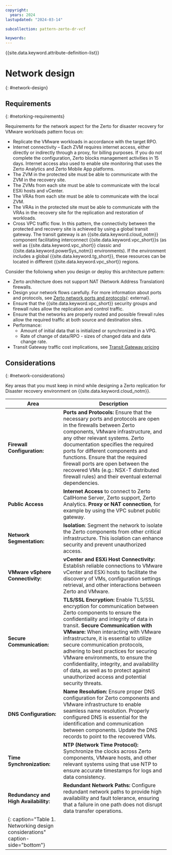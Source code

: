 ```yaml
---
copyright:
  years: 2024
lastupdated: "2024-03-14"

subcollection: pattern-zerto-dr-vcf

keywords:
---
```

{{site.data.keyword.attribute-definition-list}}

# Network design

{: #network-design}

## Requirements

{: #netorking-requirements}

Requirements for the network aspect for the Zerto for disaster recovery for VMware workloads pattern focus on:

- Replicate the VMware workloads in accordance with the target RPO.
- Internet connectivity – Each ZVM requires internet access, either directly or indirectly through a proxy, for billing purposes. If you do not complete the configuration, Zerto blocks management activities in 15 days. Internet access also used to enable site monitoring that uses the Zerto Analytics and Zerto Mobile App platforms.
- The ZVM in the protected site must be able to communicate with the ZVM in the recovery site.
- The ZVMs from each site must be able to communicate with the local ESXi hosts and vCenter.
- The VRAs from each site must be able to communicate with the local ZVM.
- The VRAs in the protected site must be able to communicate with the VRAs in the recovery site for the replication and restoration of workloads.
- Cross VPC traffic flow. In this pattern, the connectivity between the protected and recovery site is achieved by using a global transit gateway. The transit gateway is an {{site.data.keyword.cloud_notm}} component facilitating interconnect {{site.data.keyword.vpc_short}}s (as well as {{site.data.keyword.vpc_short}} classic and {{site.data.keyword.powerSys_notm}} environments). If the environment includes a global {{site.data.keyword.tg_short}}, these resources can be located in different {{site.data.keyword.vpc_short}} regions.

Consider the folloiwng when you design or deploy this architecture pattern:

- Zerto architecture does not support NAT (Network Address Translation) firewalls.
- Design your network flows carefully. For more information about ports and protocols, see [Zerto network ports and protocols](https://help.zerto.com/bundle/Admin.VC.HTML.90/page/Port_Usage.htm){: external}.
- Ensure that the {{site.data.keyword.vpc_short}} security groups and firewall rules allow the replication and control traffic.
- Ensure that the networks are properly routed and possible firewall rules allow the required traffic at both source and destination sites.
- Performance:
  - Amount of initial data that is initialized or synchronized in a VPG.
  - Rate of change of data/RPO - sizes of changed data and data change rate.
- Transit Gateway traffic cost implications, see [Transit Gateway pricing]( https://cloud.ibm.com/docs/transit-gateway?topic=transit-gateway-faqs-for-transit-gateway#transit-gateway-pricing)

## Considerations

{: #network-considerations}

Key areas that you must keep in mind while designing a Zerto replication for Disaster recovery environment on {{site.data.keyword.cloud_notm}}.

| **Area**                                                                | **Description**                                                                                                                                                                                                                                                                                                                                                                                                                                                                                                                     |
| ----------------------------------------------------------------------------- | ----------------------------------------------------------------------------------------------------------------------------------------------------------------------------------------------------------------------------------------------------------------------------------------------------------------------------------------------------------------------------------------------------------------------------------------------------------------------------------------------------------------------------------------- |
| **Firewall Configuration:**                                             | **Ports and Protocols:** Ensure that the necessary ports and protocols are open in the firewalls between Zerto components, VMware infrastructure, and any other relevant systems. Zerto documentation specifies the required ports for different components and functions. Ensure that the required firewall ports are open between the recovered VMs (e.g.: NSX-T distributed firewall rules) and their eventual external dependencies.                                                                                            |
| **Public Access**                                                       | **Internet Access** to connect to Zerto CallHome Server, Zerto support, Zerto Analytics. **Proxy or NAT connection**, for example by using the VPC subnet public gateway.                                                                                                                                                                                                                                                                                                                                                     |
| **Network Segmentation:**                                               | **Isolation**: Segment the network to isolate the Zerto components from other critical infrastructure. This isolation can enhance security and prevent unauthorized access.                                                                                                                                                                                                                                                                                                                                                         |
| **VMware vSphere Connectivity:**                                        | **vCenter and ESXi Host Connectivity:** Establish reliable connections to VMware vCenter and ESXi hosts to facilitate the discovery of VMs, configuration settings retrieval, and other interactions between Zerto and VMware.                                                                                                                                                                                                                                                                                                      |
| **Secure Communication:**                                               | **TLS/SSL Encryption:** Enable TLS/SSL encryption for communication between Zerto components to ensure the confidentiality and integrity of data in transit. **Secure Communication with VMware:** When interacting with VMware infrastructure, it is essential to utilize secure communication protocols, adhering to best practices for securing VMware environments, to ensure the confidentiality, integrity, and availability of data, as well as to protect against unauthorized access and potential security threats. |
| **DNS Configuration:**                                                  | **Name Resolution:** Ensure proper DNS configuration for Zerto components and VMware infrastructure to enable seamless name resolution. Properly configured DNS is essential for the identification and communication between components. Update the DNS records to point to the recovered VMs.                                                                                                                                                                                                                                     |
| **Time Synchronization:**                                               | **NTP (Network Time Protocol):** Synchronize the clocks across Zerto components, VMware hosts, and other relevant systems using that use NTP to ensure accurate timestamps for logs and data consistency.                                                                                                                                                                                                                                                                                                                           |
| **Redundancy and High Availability:**                                   | **Redundant Network Paths:** Configure redundant network paths to provide high availability and fault tolerance, ensuring that a failure in one path does not disrupt data transfer operations.                                                                                                                                                                                                                                                                                                                                     |
| {: caption="Table 1. Networking design considerations" caption-side="bottom"} |                                                                                                                                                                                                                                                                                                                                                                                                                                                                                                                                           |
